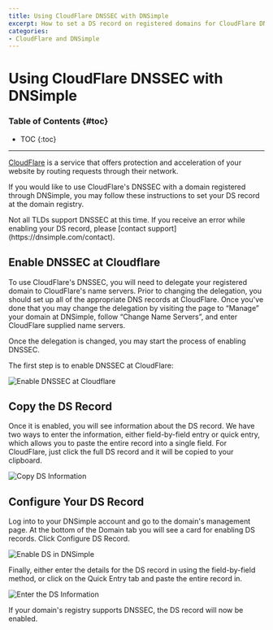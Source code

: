 ```yaml
---
title: Using CloudFlare DNSSEC with DNSimple
excerpt: How to set a DS record on registered domains for CloudFlare DNSSEC.
categories:
- CloudFlare and DNSimple
---
```


# Using CloudFlare DNSSEC with DNSimple

### Table of Contents {#toc}

* TOC
{:toc}

---

[CloudFlare](https://www.cloudflare.com/) is a service that offers protection and acceleration of your website by routing requests through their network.

If you would like to use CloudFlare's DNSSEC with a domain registered through DNSimple, you may follow these instructions to set your DS record at the domain registry.

<info>
Not all TLDs support DNSSEC at this time. If you receive an error while enabling your DS record, please [contact support](https://dnsimple.com/contact).
</info>

## Enable DNSSEC at Cloudflare

To use CloudFlare's DNSSEC, you will need to delegate your registered domain to CloudFlare's name servers. Prior to changing the delegation, you should set up all of the appropriate DNS records at CloudFlare. Once you've done that you may change the delegation by visiting the page to “Manage” your domain at DNSimple, follow “Change Name Servers”, and enter CloudFlare supplied name servers.

Once the delegation is changed, you may start the process of enabling DNSSEC.

The first step is to enable DNSSEC at CloudFlare:

![Enable DNSSEC at Cloudflare](/files/cloudflare-dnssec-step1.png)

## Copy the DS Record

Once it is enabled, you will see information about the DS record. We have two ways to enter the information, either field-by-field entry or quick entry, which allows you to paste the entire record into a single field. For CloudFlare, just click the full DS record and it will be copied to your clipboard.

![Copy DS Information](/files/cloudflare-dnssec-step2.png)

## Configure Your DS Record

Log into to your DNSimple account and go to the domain's management page. At the bottom of the Domain tab you will see a card for enabling DS records. Click Configure DS Record.

![Enable DS in DNSimple](/files/dnssec-ds-record-1.png)

Finally, either enter the details for the DS record in using the field-by-field method, or click on the Quick Entry tab and paste the entire record in.

![Enter the DS Information](/files/dnssec-ds-record-2.png)

If your domain's registry supports DNSSEC, the DS record will now be enabled.
